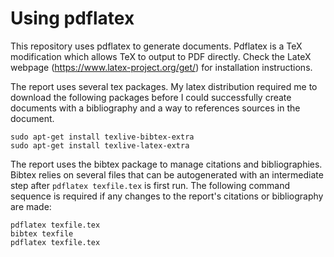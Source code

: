# Using pdflatex
This repository uses pdflatex to generate documents. Pdflatex is a TeX modification which allows TeX to output to PDF directly. Check the LateX webpage (https://www.latex-project.org/get/) for installation instructions. 

The report uses several tex packages. My latex distribution required me to download the following packages before I could successfully create documents with a bibliography and a way to references sources in the document. 
```console
sudo apt-get install texlive-bibtex-extra
sudo apt-get install texlive-latex-extra
```

The report uses the bibtex package to manage citations and bibliographies. Bibtex relies on several files that can be autogenerated with an intermediate step after `pdflatex texfile.tex` is first run. The following command sequence is required if any changes to the report's citations or bibliography are made:
```console
pdflatex texfile.tex
bibtex texfile
pdflatex texfile.tex
```
